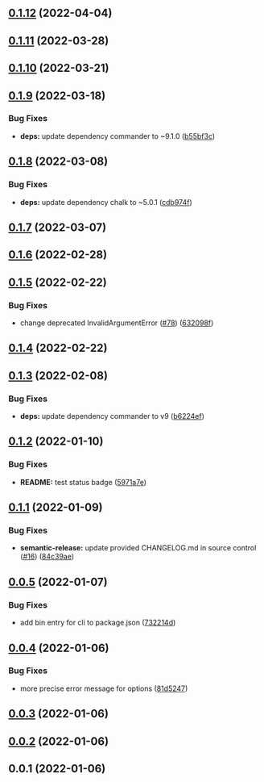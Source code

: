 ## [0.1.12](https://github.com/donmahallem/lerna-fixer/compare/v0.1.11...v0.1.12) (2022-04-04)

## [0.1.11](https://github.com/donmahallem/lerna-fixer/compare/v0.1.10...v0.1.11) (2022-03-28)

## [0.1.10](https://github.com/donmahallem/lerna-fixer/compare/v0.1.9...v0.1.10) (2022-03-21)

## [0.1.9](https://github.com/donmahallem/lerna-fixer/compare/v0.1.8...v0.1.9) (2022-03-18)


### Bug Fixes

* **deps:** update dependency commander to ~9.1.0 ([b55bf3c](https://github.com/donmahallem/lerna-fixer/commit/b55bf3c838393f32921d2bad87d3853ad6262656))

## [0.1.8](https://github.com/donmahallem/lerna-fixer/compare/v0.1.7...v0.1.8) (2022-03-08)


### Bug Fixes

* **deps:** update dependency chalk to ~5.0.1 ([cdb974f](https://github.com/donmahallem/lerna-fixer/commit/cdb974febea688bf93735510db0342ac4014519b))

## [0.1.7](https://github.com/donmahallem/lerna-fixer/compare/v0.1.6...v0.1.7) (2022-03-07)

## [0.1.6](https://github.com/donmahallem/lerna-fixer/compare/v0.1.5...v0.1.6) (2022-02-28)

## [0.1.5](https://github.com/donmahallem/lerna-fixer/compare/v0.1.4...v0.1.5) (2022-02-22)


### Bug Fixes

* change deprecated InvalidArgumentError ([#78](https://github.com/donmahallem/lerna-fixer/issues/78)) ([632098f](https://github.com/donmahallem/lerna-fixer/commit/632098fae300b7a5402045c251c7e70fab58e4b0))

## [0.1.4](https://github.com/donmahallem/lerna-fixer/compare/v0.1.3...v0.1.4) (2022-02-22)

## [0.1.3](https://github.com/donmahallem/lerna-fixer/compare/v0.1.2...v0.1.3) (2022-02-08)


### Bug Fixes

* **deps:** update dependency commander to v9 ([b6224ef](https://github.com/donmahallem/lerna-fixer/commit/b6224ef73c57b28fc96555d0147f8fe8ef52323c))

## [0.1.2](https://github.com/donmahallem/lerna-fixer/compare/v0.1.1...v0.1.2) (2022-01-10)


### Bug Fixes

* **README:** test status badge ([5971a7e](https://github.com/donmahallem/lerna-fixer/commit/5971a7edf0b02e69ce2928f9ab7476d70c125e15))

## [0.1.1](https://github.com/donmahallem/lerna-fixer/compare/v0.1.0...v0.1.1) (2022-01-09)


### Bug Fixes

* **semantic-release:** update provided CHANGELOG.md in source control ([#16](https://github.com/donmahallem/lerna-fixer/issues/16)) ([84c39ae](https://github.com/donmahallem/lerna-fixer/commit/84c39ae0429b054b99eeeb4fd08d48a39584349a))

## [0.0.5](https://github.com/donmahallem/lerna-fixer/compare/v0.0.4...v0.0.5) (2022-01-07)


### Bug Fixes

* add bin entry for cli to package.json ([732214d](https://github.com/donmahallem/lerna-fixer/commit/732214d82210e43cb023d2c546b2ed6e0fc24f24))



## [0.0.4](https://github.com/donmahallem/lerna-fixer/compare/v0.0.3...v0.0.4) (2022-01-06)


### Bug Fixes

* more precise error message for options ([81d5247](https://github.com/donmahallem/lerna-fixer/commit/81d5247601c815230cb581342f17aef459d4ce7e))



## [0.0.3](https://github.com/donmahallem/lerna-fixer/compare/v0.0.2...v0.0.3) (2022-01-06)



## [0.0.2](https://github.com/donmahallem/lerna-fixer/compare/v0.0.1...v0.0.2) (2022-01-06)



## 0.0.1 (2022-01-06)
